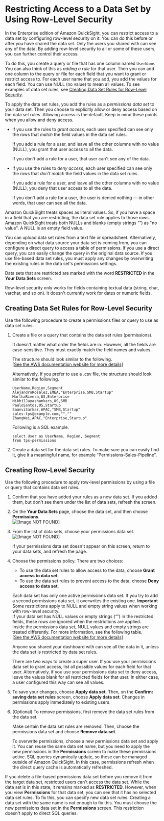 # Restricting Access to a Data Set by Using Row\-Level Security<a name="restrict-access-to-a-data-set-using-row-level-security"></a>

In the Enterprise edition of Amazon QuickSight, you can restrict access to a data set by configuring row\-level security on it\. You can do this before or after you have shared the data set\. Only the users you shared with can see any of the data\. By adding row\-level security to all or some of these users, you can further control their access\.

To do this, you create a query or file that has one column named `UserName`\. You can also think of this as *adding a rule* for that user\. Then you can add one column to the query or file for each field that you want to grant or restrict access to\. For each user name that you add, you add the values for each field\. You can use NULL \(no value\) to mean all values\. To see examples of data set rules, see [Creating Data Set Rules for Row\-Level Security](#create-data-set-rules-for-row-level-security)\.

To apply the data set rules, you add the rules as a *permissions data set* to your data set\. Then you choose to explicitly allow or deny access based on the data set rules\. Allowing access is the default\. Keep in mind these points when you allow and deny access\.
+ If you use the rules to *grant access*, each user specified can see only the rows that *match* the field values in the data set rules\. 

  If you add a rule for a user, and leave all the other columns with no value \(NULL\), you grant that user access to all the data\. 

  If you don't add a rule for a user, that user can't see any of the data\. 
+ If you use the rules to *deny access*, each user specified can see only the rows that *don't match* the field values in the data set rules\. 

  If you add a rule for a user, and leave all the other columns with no value \(NULL\), you deny that user access to all the data\.

  If you don't add a rule for a user, the user is denied nothing — in other words, that user can see all the data\. 

Amazon QuickSight treats spaces as literal values\. So, if you have a space in a field that you are restricting, the data set rule applies to those rows\. Amazon QuickSight treats both NULLs and blanks \(empty strings “”\) as "no value"\. A NULL is an empty field value\. 

You can upload data set rules from a text file or spreadsheet\. Alternatively, depending on what data source your data set is coming from, you can configure a direct query to access a table of permissions\. If you use a direct query, you can easily change the query in the original data source\. If you use file\-based data set rules, you must apply any changes by overwriting the existing rules in the data set's permissions settings\.

Data sets that are restricted are marked with the word **RESTRICTED** in the **Your Data Sets** screen\.

Row\-level security only works for fields containing textual data \(string, char, varchar, and so on\)\. It doesn't currently work for dates or numeric fields\. 

## Creating Data Set Rules for Row\-Level Security<a name="create-data-set-rules-for-row-level-security"></a>

Use the following procedure to create a permissions files or query to use as data set rules\.

1. Create a file or a query that contains the data set rules \(permissions\)\. 

   It doesn't matter what order the fields are in\. However, all the fields are case\-sensitive\. They must exactly match the field names and values\. 

   The structure should look similar to the following\.     
[\[See the AWS documentation website for more details\]](http://docs.aws.amazon.com/quicksight/latest/user/restrict-access-to-a-data-set-using-row-level-security.html)

   Alternatively, if you prefer to use a \.csv file, the structure should look similar to the following\.

   ```
   UserName,Region,Segment
   AlejandroRosalez,EMEA,"Enterprise,SMB,Startup"
   MarthaRivera,US,Enterprise
   NikhilJayashankars,US,SMB
   PauloSantos,US,Startup
   SaanviSarkar,APAC,"SMB,Startup"
   sales-tps@example.com,"",""
   ZhangWei,APAC,"Enterprise,Startup"
   ```

   Following is a SQL example\.

   ```
   select User as UserName, Region, Segment
   from tps-permissions
   ```

1. Create a data set for the data set rules\. To make sure you can easily find it, give it a meaningful name, for example “Permissions\-Sales\-Pipeline”\.

## Creating Row\-Level Security<a name="create-row-level-security"></a>

Use the following procedure to apply row\-level permissions by using a file or query that contains data set rules\.

1. Confirm that you have added your rules as a new data set\. If you added them, but don't see them under the list of data sets, refresh the screen\.

1. On the **Your Data Sets** page, choose the data set, and then choose **Permissions**\.  
![\[Image NOT FOUND\]](http://docs.aws.amazon.com/quicksight/latest/user/images/data-set-permissions.png)

1. From the list of data sets, choose your permissions data set\.   
![\[Image NOT FOUND\]](http://docs.aws.amazon.com/quicksight/latest/user/images/data-set-rules.png)

   If your permissions data set doesn't appear on this screen, return to your data sets, and refresh the page\.

1. Choose the permissions policy\. There are two choices: 
   + To use the data set rules to allow access to the data, choose **Grant access to data set**\.
   + To use the data set rules to prevent access to the data, choose **Deny access to data set**\.

   Each data set has only one active permissions data set\. If you try to add a second permissions data set, it overwrites the existing one\.
**Important**  
Some restrictions apply to NULL and empty string values when working with row\-level security\.   
If your data set has NULL values or empty strings \(“”\) in the restricted fields, these rows are ignored when the restrictions are applied\.   
Inside the permissions data set, NULL values and empty strings are treated differently\. For more information, see the following table\.    
[\[See the AWS documentation website for more details\]](http://docs.aws.amazon.com/quicksight/latest/user/restrict-access-to-a-data-set-using-row-level-security.html)

   Anyone you shared your dashboard with can see all the data in it, unless the data set is restricted by data set rules\. 

   There are two ways to create a super user\. If you use your permissions data set to grant access, list all possible values for each field for that user\. Alternatively, if you use your permissions data set to deny access, leave the values blank for all restricted fields for that user\. In either case, a user configured this way can see all values\. 

1. To save your changes, choose **Apply data set**\. Then, on the **Confirm: saving data set rules** screen, choose **Apply data set**\. Changes in permissions apply immediately to existing users\. 

1. \(Optional\) To remove permissions, first remove the data set rules from the data set\. 

   Make certain the data set rules are removed\. Then, choose the permissions data set and choose **Remove data set**\.

   To overwrite permissions, choose a new permissions data set and apply it\. You can reuse the same data set name, but you need to apply the new permissions in the **Permissions** screen to make these permissions active\. SQL queries dynamically update, so these can be managed outside of Amazon QuickSight\. In this case, permissions refresh when the direct query cache is automatically refreshed\.

If you delete a file\-based permissions data set before you remove it from the target data set, restricted users can't access the data set\. While the data set is in this state, it remains marked as **RESTRICTED**\. However, when you view **Permissions** for that data set, you can see that it has no selected data set rules\. To fix this, you can specify new data set rules\. Creating a data set with the same name is not enough to fix this\. You must choose the new permissions data set in the **Permissions** screen\. This restriction doesn't apply to direct SQL queries\.